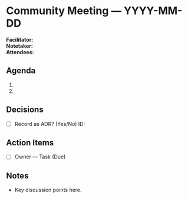 # Community Meeting — YYYY-MM-DD

**Facilitator:**  
**Notetaker:**  
**Attendees:**

## Agenda
1.
2.

## Decisions
- [ ] Record as ADR? (Yes/No)  ID:

## Action Items
- [ ] Owner — Task (Due)

## Notes
- Key discussion points here.
